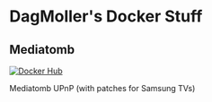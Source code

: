 
# DagMoller's Docker Stuff

## Mediatomb

[![Docker Hub](https://img.shields.io/badge/docker-dagmoller%2Fmediatomb-008bb8.svg)](https://registry.hub.docker.com/r/dagmoller/mediatomb/)

Mediatomb UPnP (with patches for Samsung TVs)

